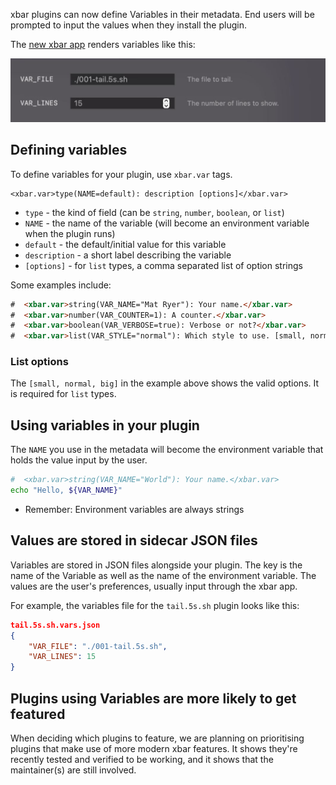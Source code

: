 xbar plugins can now define Variables in their metadata. End users will be prompted to input the values when they install the plugin.

The [new xbar app](https://github.com/matryer/xbar/releases/latest) renders variables like this:

![](xbar-plugin-with-variables.jpg)

## Defining variables

To define variables for your plugin, use `xbar.var` tags.

```
<xbar.var>type(NAME=default): description [options]</xbar.var>
```

* `type` - the kind of field (can be `string`, `number`, `boolean`, or `list`)
* `NAME` - the name of the variable (will become an environment variable when the plugin runs)
* `default` - the default/initial value for this variable
* `description` - a short label describing the variable
* `[options]` - for `list` types, a comma separated list of option strings

Some examples include:

```html
#  <xbar.var>string(VAR_NAME="Mat Ryer"): Your name.</xbar.var>
#  <xbar.var>number(VAR_COUNTER=1): A counter.</xbar.var>
#  <xbar.var>boolean(VAR_VERBOSE=true): Verbose or not?</xbar.var>
#  <xbar.var>list(VAR_STYLE="normal"): Which style to use. [small, normal, big]</xbar.var>
```

### List options

The `[small, normal, big]` in the example above shows the valid options. It is required for `list` types.

## Using variables in your plugin

The `NAME` you use in the metadata will become the environment variable that holds the value input by the user.

```bash
#  <xbar.var>string(VAR_NAME="World"): Your name.</xbar.var>
echo "Hello, ${VAR_NAME}"
```

* Remember: Environment variables are always strings

## Values are stored in sidecar JSON files

Variables are stored in JSON files alongside your plugin. The key is the name of the Variable as well as the name of the environment variable. The values are the user's preferences, usually input through the xbar app.

For example, the variables file for the `tail.5s.sh` plugin looks like this:

```json
tail.5s.sh.vars.json
{
	"VAR_FILE": "./001-tail.5s.sh",
	"VAR_LINES": 15
}
```

## Plugins using Variables are more likely to get featured

When deciding which plugins to feature, we are planning on prioritising plugins that make use of more modern xbar features. It shows they're recently tested and verified to be working, and it shows that the maintainer(s) are still involved.